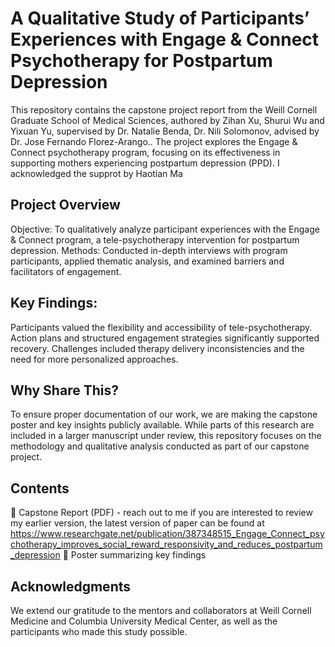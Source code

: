 # A Qualitative Study of Participants’ Experiences with Engage & Connect Psychotherapy for Postpartum Depression

This repository contains the capstone project report from the Weill Cornell Graduate School of Medical Sciences, authored by Zihan Xu, Shurui Wu and Yixuan Yu, supervised by Dr. Natalie Benda, Dr. Nili Solomonov, advised by Dr. Jose Fernando Florez-Arango.. The project explores the Engage & Connect psychotherapy program, focusing on its effectiveness in supporting mothers experiencing postpartum depression (PPD).
I acknowledged the supprot by Haotian Ma
## Project Overview
Objective: To qualitatively analyze participant experiences with the Engage & Connect program, a tele-psychotherapy intervention for postpartum depression.
Methods: Conducted in-depth interviews with program participants, applied thematic analysis, and examined barriers and facilitators of engagement.
## Key Findings:
Participants valued the flexibility and accessibility of tele-psychotherapy.
Action plans and structured engagement strategies significantly supported recovery.
Challenges included therapy delivery inconsistencies and the need for more personalized approaches.
## Why Share This?
To ensure proper documentation of our work, we are making the capstone poster and key insights publicly available. While parts of this research are included in a larger manuscript under review, this repository focuses on the methodology and qualitative analysis conducted as part of our capstone project.

## Contents
📄 Capstone Report (PDF) - reach out to me if you are interested to review my earlier version, the latest version of paper can be found at https://www.researchgate.net/publication/387348515_Engage_Connect_psychotherapy_improves_social_reward_responsivity_and_reduces_postpartum_depression
📌 Poster summarizing key findings

## Acknowledgments
We extend our gratitude to the mentors and collaborators at Weill Cornell Medicine and Columbia University Medical Center, as well as the participants who made this study possible.
